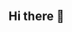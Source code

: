 ## Hi there 👋

<!--
**dsandux/dsandux** is a ✨ _special_ ✨ repository because its `README.md` (this file) appears on your GitHub profile.

Here are some ideas to get you started:

- 🔭 I’m currently working on conversational solutions of the retail industry.
- 🌱 I’m currently learning data science.
- 👯 I’m looking to collaborate on ds projects and ux projects.
- 🤔 I’m looking for help with data science.
- 💬 Ask me about ...
- 📫 How to reach me: ...
- 😄 Pronouns: ...
- ⚡ Fun fact: ...
-->
